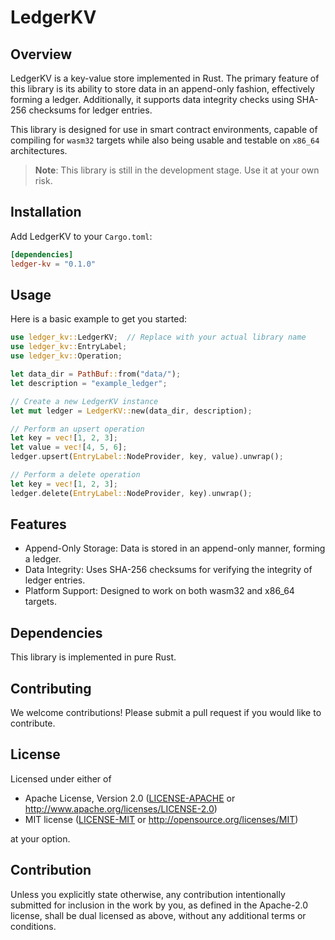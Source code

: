# LedgerKV

## Overview

LedgerKV is a key-value store implemented in Rust. The primary feature of this library is its ability to store data in an append-only fashion, effectively forming a ledger. Additionally, it supports data integrity checks using SHA-256 checksums for ledger entries.

This library is designed for use in smart contract environments, capable of compiling for `wasm32` targets while also being usable and testable on `x86_64` architectures.

> **Note**: This library is still in the development stage. Use it at your own risk.

## Installation

Add LedgerKV to your `Cargo.toml`:

```toml
[dependencies]
ledger-kv = "0.1.0"
```

## Usage

Here is a basic example to get you started:

```rust
use ledger_kv::LedgerKV;  // Replace with your actual library name
use ledger_kv::EntryLabel;
use ledger_kv::Operation;

let data_dir = PathBuf::from("data/");
let description = "example_ledger";

// Create a new LedgerKV instance
let mut ledger = LedgerKV::new(data_dir, description);

// Perform an upsert operation
let key = vec![1, 2, 3];
let value = vec![4, 5, 6];
ledger.upsert(EntryLabel::NodeProvider, key, value).unwrap();

// Perform a delete operation
let key = vec![1, 2, 3];
ledger.delete(EntryLabel::NodeProvider, key).unwrap();
```

## Features
* Append-Only Storage: Data is stored in an append-only manner, forming a ledger.
* Data Integrity: Uses SHA-256 checksums for verifying the integrity of ledger entries.
* Platform Support: Designed to work on both wasm32 and x86_64 targets.

##  Dependencies
This library is implemented in pure Rust.

## Contributing
We welcome contributions! Please submit a pull request if you would like to contribute.

## License

Licensed under either of

 * Apache License, Version 2.0
   ([LICENSE-APACHE](LICENSE-APACHE) or http://www.apache.org/licenses/LICENSE-2.0)
 * MIT license
   ([LICENSE-MIT](LICENSE-MIT) or http://opensource.org/licenses/MIT)

at your option.

## Contribution

Unless you explicitly state otherwise, any contribution intentionally submitted
for inclusion in the work by you, as defined in the Apache-2.0 license, shall be
dual licensed as above, without any additional terms or conditions.
